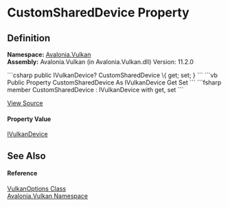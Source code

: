 # CustomSharedDevice Property




## Definition
**Namespace:** <a href="N_Avalonia_Vulkan">Avalonia.Vulkan</a>  
**Assembly:** Avalonia.Vulkan (in Avalonia.Vulkan.dll) Version: 11.2.0

<Tabs groupId="api-code-preview">
<TabItem value="csharp" label="C#">
```csharp
public IVulkanDevice? CustomSharedDevice \{ get; set; }
```
</TabItem>
<TabItem value="vb" label="VB">
```vb
Public Property CustomSharedDevice As IVulkanDevice
	Get
	Set
```
</TabItem>
<TabItem value="fsharp" label="F#">
```fsharp
member CustomSharedDevice : IVulkanDevice with get, set
```
</TabItem>
</Tabs>



<a href="https://github.com/AvaloniaUI/Avalonia/tree/master/src/Avalonia.Vulkan/VulkanOptions.cs#L10" title="View the source code">View Source</a>



#### Property Value
<a href="T_Avalonia_Vulkan_IVulkanDevice">IVulkanDevice</a>

## See Also


#### Reference
<a href="T_Avalonia_Vulkan_VulkanOptions">VulkanOptions Class</a>  
<a href="N_Avalonia_Vulkan">Avalonia.Vulkan Namespace</a>  
